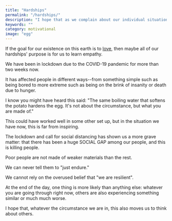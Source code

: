 ```yaml
---
title: "Hardships"
permalink: "/hardships/"
description: "I hope that as we complain about our individual situation this also moves us to think about others."
keywords: ""
category: motivational
image: "egg"
---
```


If the goal for our existence on this earth is to [love](https://www.biblegateway.com/passage/?search=John+13%3A34-35&version=NASB), then maybe all of our hardships' purpose is for us to learn empathy.<!--more-->

We have been in lockdown due to the COVID-19 pandemic for more than two weeks now.

It has affected people in different ways--from something simple such as being bored to more extreme such as being on the brink of insanity or death due to hunger.

I know you might have heard this said: "The same boiling water that softens the potato hardens the egg. It's not about the circumstance, but what you are made of."

This could have worked well in some other set up, but in the situation we have now, this is far from inspiring.

The lockdown and call for social distancing has shown us a more grave matter: that there has been a huge SOCIAL GAP among our people, and this is killing people.

Poor people are not made of weaker materials than the rest.

We can never tell them to "just endure."

We cannot rely on the overused belief that "we are resilient".

At the end of the day, one thing is more likely than anything else: whatever you are going through right now, others are also experiencing something similar or much much worse.

I hope that, whatever the circumstance we are in, this also moves us to think about others.
